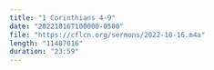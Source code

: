 ```yaml
---
title: "1 Corinthians 4-9"
date: "20221016T100000-0500"
file: "https://cflcn.org/sermons/2022-10-16.m4a"
length: "11487016"
duration: "23:59"
---
```


